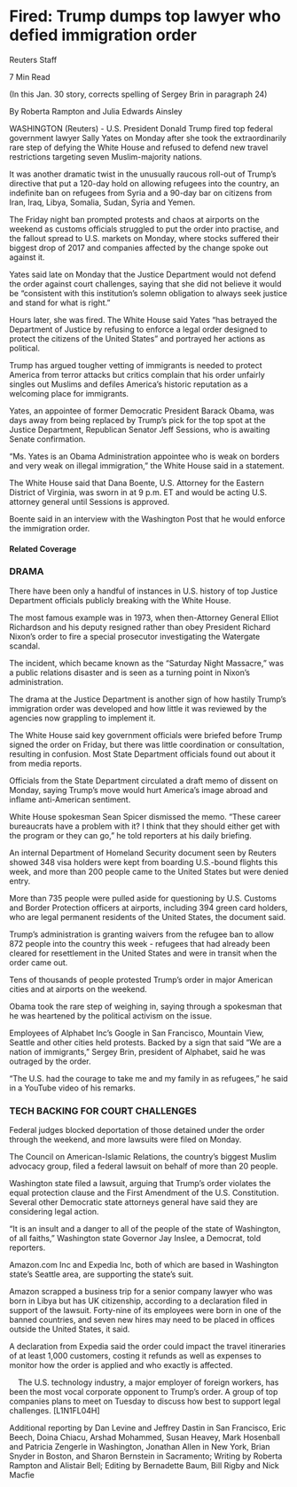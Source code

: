 Fired: Trump dumps top lawyer who defied immigration order
==========================================================

Reuters Staff

7 Min Read

 (In this Jan. 30 story, corrects spelling of Sergey Brin in paragraph 24) 

By Roberta Rampton and Julia Edwards Ainsley 

WASHINGTON (Reuters) - U.S. President Donald Trump fired top federal government lawyer Sally Yates on Monday after she took the extraordinarily rare step of defying the White House and refused to defend new travel restrictions targeting seven Muslim-majority nations. 

It was another dramatic twist in the unusually raucous roll-out of Trump’s directive that put a 120-day hold on allowing refugees into the country, an indefinite ban on refugees from Syria and a 90-day bar on citizens from Iran, Iraq, Libya, Somalia, Sudan, Syria and Yemen. 

The Friday night ban prompted protests and chaos at airports on the weekend as customs officials struggled to put the order into practise, and the fallout spread to U.S. markets on Monday,  where stocks suffered their biggest drop of 2017 and companies affected by the change spoke out against it. 

Yates said late on Monday that the Justice Department would not defend the order against court challenges, saying that she did not believe it would be “consistent with this institution’s solemn obligation to always seek justice and stand for what is right.” 

Hours later, she was fired. The White House said Yates “has betrayed the Department of Justice by refusing to enforce a legal order designed to protect the citizens of the United States” and portrayed her actions as political. 

Trump has argued tougher vetting of immigrants is needed to protect America from terror attacks but critics complain that his order unfairly singles out Muslims and defiles America’s historic reputation as a welcoming place for immigrants. 

Yates, an appointee of former Democratic President Barack Obama, was days away from being replaced by Trump’s pick for the top spot at the Justice Department, Republican Senator Jeff Sessions, who is awaiting Senate confirmation. 

“Ms. Yates is an Obama Administration appointee who is weak on borders and very weak on illegal immigration,” the White House said in a statement. 

The White House said that Dana Boente, U.S. Attorney for the Eastern District of Virginia, was sworn in at 9 p.m. ET and would be acting U.S. attorney general until Sessions is approved. 

Boente said in an interview with the Washington Post that he would enforce the immigration order. 

#### Related Coverage

### DRAMA 

There have been only a handful of instances in U.S. history of top Justice Department officials publicly breaking with the White House. 

The most famous example was in 1973, when then-Attorney General Elliot Richardson and his deputy resigned rather than obey President Richard Nixon’s order to fire a special prosecutor investigating the Watergate scandal. 

The incident, which became known as the “Saturday Night Massacre,” was a public relations disaster and is seen as a turning point in Nixon’s administration. 

The drama at the Justice Department is another sign of how hastily Trump’s immigration order was developed and how little it was reviewed by the agencies now grappling to implement it. 

The White House said key government officials were briefed before Trump signed the order on Friday, but there was little coordination or consultation, resulting in confusion. Most State Department officials found out about it from media reports. 

Officials from the State Department circulated a draft memo of dissent on Monday, saying Trump’s move would hurt America’s image abroad and inflame anti-American sentiment.  

White House spokesman Sean Spicer dismissed the memo. “These career bureaucrats have a problem with it? I think that they should either get with the program or they can go,” he told reporters at his daily briefing. 

An internal Department of Homeland Security document seen by Reuters showed 348 visa holders were kept from boarding U.S.-bound flights this week, and more than 200 people came to the United States but were denied entry. 

More than 735 people were pulled aside for questioning by U.S. Customs and Border Protection officers at airports, including 394 green card holders, who are legal permanent residents of the United States, the document said.  

Trump’s administration is granting waivers from the refugee ban to allow 872 people into the country this week - refugees that had already been cleared for resettlement in the United States and were in transit when the order came out. 

Tens of thousands of people protested Trump’s order in major American cities and at airports on the weekend. 

Obama took the rare step of weighing in, saying through a spokesman that he was heartened by the political activism on the issue. 

Employees of Alphabet Inc’s Google in San Francisco, Mountain View, Seattle and other cities held protests. Backed by a sign that said “We are a nation of immigrants,” Sergey Brin, president of Alphabet, said he was outraged by the order. 

“The U.S. had the courage to take me and my family in as refugees,” he said in a YouTube video of his remarks. 

### TECH BACKING FOR COURT CHALLENGES 

Federal judges blocked deportation of those detained under the order through the weekend, and more lawsuits were filed on Monday. 

The Council on American-Islamic Relations, the country’s biggest Muslim advocacy group, filed a federal lawsuit on behalf of more than 20 people. 

Washington state filed a lawsuit, arguing that Trump’s order violates the equal protection clause and the First Amendment of the U.S. Constitution. Several other Democratic state attorneys general have said they are considering legal action.  

“It is an insult and a danger to all of the people of the state of Washington, of all faiths,” Washington state Governor Jay Inslee, a Democrat, told reporters. 

Amazon.com Inc and Expedia Inc, both of which are based in Washington state’s Seattle area, are supporting the state’s suit. 

Amazon scrapped a business trip for a senior company lawyer who was born in Libya but has UK citizenship, according to a declaration filed in support of the lawsuit. Forty-nine of its employees were born in one of the banned countries, and seven new hires may need to be placed in offices outside the United States, it said. 

A declaration from Expedia said the order could impact the travel itineraries of at least 1,000 customers, costing it refunds as well as expenses to monitor how the order is applied and who exactly is affected. 

    The U.S. technology industry, a major employer of foreign workers, has been the most vocal corporate opponent to Trump’s order. A group of top companies plans to meet on Tuesday to discuss how best to support legal challenges. [L1N1FL04H] 

Additional reporting by Dan Levine and Jeffrey Dastin in San Francisco, Eric Beech, Doina Chiacu, Arshad Mohammed, Susan Heavey, Mark Hosenball and Patricia Zengerle in Washington, Jonathan Allen in New York, Brian Snyder in Boston, and Sharon Bernstein in Sacramento; Writing by Roberta Rampton and Alistair Bell; Editing by Bernadette Baum, Bill Rigby and Nick Macfie